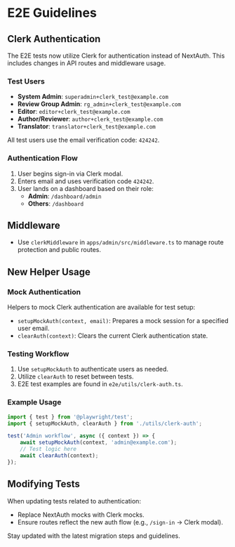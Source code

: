 # E2E Guidelines

## Clerk Authentication

The E2E tests now utilize Clerk for authentication instead of NextAuth. This includes changes in API routes and middleware usage.

### Test Users
- **System Admin**: `superadmin+clerk_test@example.com`
- **Review Group Admin**: `rg_admin+clerk_test@example.com`
- **Editor**: `editor+clerk_test@example.com`
- **Author/Reviewer**: `author+clerk_test@example.com`
- **Translator**: `translator+clerk_test@example.com`

All test users use the email verification code: `424242`.

### Authentication Flow
1. User begins sign-in via Clerk modal.
2. Enters email and uses verification code `424242`.
3. User lands on a dashboard based on their role: 
   - **Admin**: `/dashboard/admin`
   - **Others**: `/dashboard`

## Middleware
- Use `clerkMiddleware` in `apps/admin/src/middleware.ts` to manage route protection and public routes.

## New Helper Usage

### Mock Authentication
Helpers to mock Clerk authentication are available for test setup:

- `setupMockAuth(context, email)`: Prepares a mock session for a specified user email.
- `clearAuth(context)`: Clears the current Clerk authentication state.

### Testing Workflow
1. Use `setupMockAuth` to authenticate users as needed.
2. Utilize `clearAuth` to reset between tests.
3. E2E test examples are found in `e2e/utils/clerk-auth.ts`.

### Example Usage
```typescript
import { test } from '@playwright/test';
import { setupMockAuth, clearAuth } from './utils/clerk-auth';

test('Admin workflow', async ({ context }) => {
    await setupMockAuth(context, 'admin@example.com');
    // Test logic here
    await clearAuth(context);
});
```

## Modifying Tests
When updating tests related to authentication:
- Replace NextAuth mocks with Clerk mocks.
- Ensure routes reflect the new auth flow (e.g., `/sign-in` → Clerk modal).

Stay updated with the latest migration steps and guidelines.

